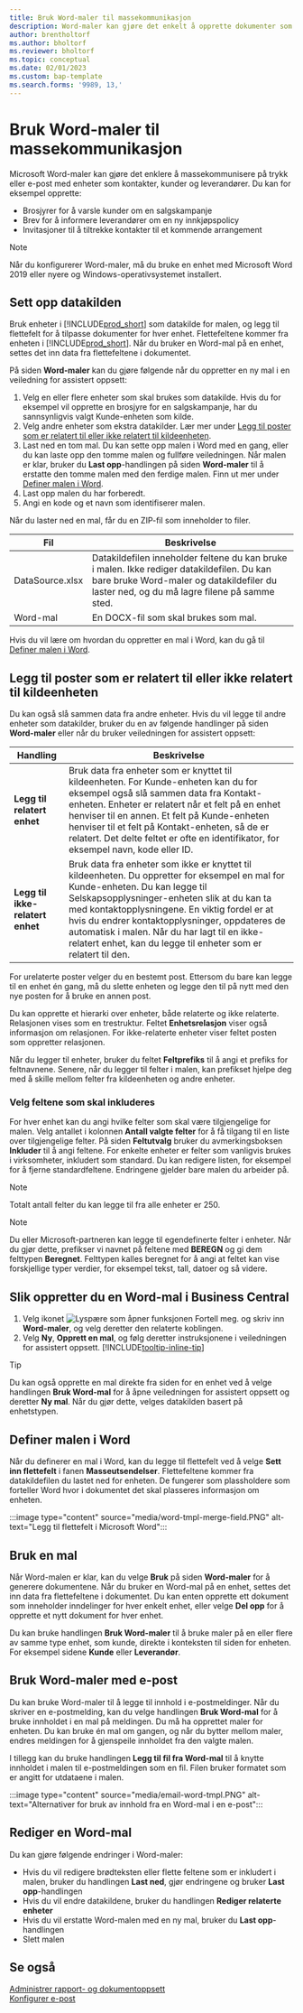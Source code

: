 ```yaml
---
title: Bruk Word-maler til massekommunikasjon
description: Word-maler kan gjøre det enkelt å opprette dokumenter som er tilpasset for bestemte enheter.
author: brentholtorf
ms.author: bholtorf
ms.reviewer: bholtorf
ms.topic: conceptual
ms.date: 02/01/2023
ms.custom: bap-template
ms.search.forms: '9989, 13,'
---
```


# <a name="use-word-templates-for-bulk-communication" />Bruk Word-maler til massekommunikasjon

Microsoft Word-maler kan gjøre det enklere å massekommunisere på trykk eller e-post med enheter som kontakter, kunder og leverandører. Du kan for eksempel opprette:

* Brosjyrer for å varsle kunder om en salgskampanje
* Brev for å informere leverandører om en ny innkjøpspolicy
* Invitasjoner til å tiltrekke kontakter til et kommende arrangement

> [!NOTE]
> Når du konfigurerer Word-maler, må du bruke en enhet med Microsoft Word 2019 eller nyere og Windows-operativsystemet installert.

## <a name="set-up-the-source-of-data" />Sett opp datakilden

Bruk enheter i [!INCLUDE[prod_short](includes/prod_short.md)] som datakilde for malen, og legg til flettefelt for å tilpasse dokumenter for hver enhet. Flettefeltene kommer fra enheten i [!INCLUDE[prod_short](includes/prod_short.md)]. Når du bruker en Word-mal på en enhet, settes det inn data fra flettefeltene i dokumentet.

På siden **Word-maler** kan du gjøre følgende når du oppretter en ny mal i en veiledning for assistert oppsett:

1. Velg en eller flere enheter som skal brukes som datakilde. Hvis du for eksempel vil opprette en brosjyre for en salgskampanje, har du sannsynligvis valgt Kunde-enheten som kilde.
2. Velg andre enheter som ekstra datakilder. Lær mer under [Legg til poster som er relatert til eller ikke relatert til kildeenheten](#add-entries-that-are-related-or-unrelated-to-the-source-entity).
3. Last ned en tom mal. Du kan sette opp malen i Word med en gang, eller du kan laste opp den tomme malen og fullføre veiledningen. Når malen er klar, bruker du **Last opp**-handlingen på siden **Word-maler** til å erstatte den tomme malen med den ferdige malen. Finn ut mer under [Definer malen i Word](#set-up-the-template-in-word).
4. Last opp malen du har forberedt.
5. Angi en kode og et navn som identifiserer malen.

Når du laster ned en mal, får du en ZIP-fil som inneholder to filer.

|Fil  |Beskrivelse  |
|---------|---------|
|DataSource.xlsx     | Datakildefilen inneholder feltene du kan bruke i malen. Ikke rediger datakildefilen. Du kan bare bruke Word-maler og datakildefiler du laster ned, og du må lagre filene på samme sted.     |
|Word-mal     | En DOCX-fil som skal brukes som mal.        |

Hvis du vil lære om hvordan du oppretter en mal i Word, kan du gå til [Definer malen i Word](#set-up-the-template-in-word).

## <a name="add-entries-that-are-related-or-unrelated-to-the-source-entity" />Legg til poster som er relatert til eller ikke relatert til kildeenheten

Du kan også slå sammen data fra andre enheter. Hvis du vil legge til andre enheter som datakilder, bruker du en av følgende handlinger på siden **Word-maler** eller når du bruker veiledningen for assistert oppsett:

|Handling  |Beskrivelse  |
|---------|---------|
|**Legg til relatert enhet**  | Bruk data fra enheter som er knyttet til kildeenheten. For Kunde-enheten kan du for eksempel også slå sammen data fra Kontakt-enheten. Enheter er relatert når et felt på en enhet henviser til en annen. Et felt på Kunde-enheten henviser til et felt på Kontakt-enheten, så de er relatert. Det delte feltet er ofte en identifikator, for eksempel navn, kode eller ID.        |
|**Legg til ikke-relatert enhet**| Bruk data fra enheter som ikke er knyttet til kildeenheten. Du oppretter for eksempel en mal for Kunde-enheten. Du kan legge til Selskapsopplysninger-enheten slik at du kan ta med kontaktopplysningene. En viktig fordel er at hvis du endrer kontaktopplysninger, oppdateres de automatisk i malen. Når du har lagt til en ikke-relatert enhet, kan du legge til enheter som er relatert til den.         |

For urelaterte poster velger du en bestemt post. Ettersom du bare kan legge til en enhet én gang, må du slette enheten og legge den til på nytt med den nye posten for å bruke en annen post.

Du kan opprette et hierarki over enheter, både relaterte og ikke relaterte. Relasjonen vises som en trestruktur. Feltet **Enhetsrelasjon** viser også informasjon om relasjonen. For ikke-relaterte enheter viser feltet posten som oppretter relasjonen.

Når du legger til enheter, bruker du feltet **Feltprefiks** til å angi et prefiks for feltnavnene. Senere, når du legger til felter i malen, kan prefikset hjelpe deg med å skille mellom felter fra kildeenheten og andre enheter.

### <a name="select-the-fields-to-include" />Velg feltene som skal inkluderes

For hver enhet kan du angi hvilke felter som skal være tilgjengelige for malen. Velg antallet i kolonnen **Antall valgte felter** for å få tilgang til en liste over tilgjengelige felter. På siden **Feltutvalg** bruker du avmerkingsboksen **Inkluder** til å angi feltene. For enkelte enheter er felter som vanligvis brukes i virksomheter, inkludert som standard. Du kan redigere listen, for eksempel for å fjerne standardfeltene. Endringene gjelder bare malen du arbeider på.

> [!NOTE]
> Totalt antall felter du kan legge til fra alle enheter er 250.

> [!NOTE]
> Du eller Microsoft-partneren kan legge til egendefinerte felter i enheter. Når du gjør dette, prefikser vi navnet på feltene med **BEREGN** og gi dem felttypen **Beregnet**. Felttypen kalles beregnet for å angi at feltet kan vise forskjellige typer verdier, for eksempel tekst, tall, datoer og så videre.

## <a name="to-create-a-word-template-in-business-central" />Slik oppretter du en Word-mal i Business Central

1. Velg ikonet ![Lyspære som åpner funksjonen Fortell meg.](media/ui-search/search_small.png "Fortell hva du vil gjøre") og skriv inn **Word-maler**, og velg deretter den relaterte koblingen.
2. Velg **Ny**, **Opprett en mal**, og følg deretter instruksjonene i veiledningen for assistert oppsett. [!INCLUDE[tooltip-inline-tip](includes/tooltip-inline-tip_md.md)]

> [!TIP]
> Du kan også opprette en mal direkte fra siden for en enhet ved å velge handlingen **Bruk Word-mal** for å åpne veiledningen for assistert oppsett og deretter **Ny mal**. Når du gjør dette, velges datakilden basert på enhetstypen.

## <a name="set-up-the-template-in-word" />Definer malen i Word

Når du definerer en mal i Word, kan du legge til flettefelt ved å velge **Sett inn flettefelt** i fanen **Masseutsendelser**. Flettefeltene kommer fra datakildefilen du lastet ned for enheten. De fungerer som plassholdere som forteller Word hvor i dokumentet det skal plasseres informasjon om enheten.

:::image type="content" source="media/word-tmpl-merge-field.PNG" alt-text="Legg til flettefelt i Microsoft Word":::

## <a name="apply-a-template" />Bruk en mal

Når Word-malen er klar, kan du velge **Bruk** på siden **Word-maler** for å generere dokumentene. Når du bruker en Word-mal på en enhet, settes det inn data fra flettefeltene i dokumentet. Du kan enten opprette ett dokument som inneholder inndelinger for hver enkelt enhet, eller velge **Del opp** for å opprette et nytt dokument for hver enhet.

Du kan bruke handlingen **Bruk Word-maler** til å bruke maler på en eller flere av samme type enhet, som kunde, direkte i konteksten til siden for enheten. For eksempel sidene **Kunde** eller **Leverandør**.

## <a name="use-word-templates-with-email" />Bruk Word-maler med e-post

Du kan bruke Word-maler til å legge til innhold i e-postmeldinger. Når du skriver en e-postmelding, kan du velge handlingen **Bruk Word-mal** for å bruke innholdet i en mal på meldingen. Du må ha opprettet maler for enheten. Du kan bruke én mal om gangen, og når du bytter mellom maler, endres meldingen for å gjenspeile innholdet fra den valgte malen.

I tillegg kan du bruke handlingen **Legg til fil fra Word-mal** til å knytte innholdet i malen til e-postmeldingen som en fil. Filen bruker formatet som er angitt for utdataene i malen.

:::image type="content" source="media/email-word-tmpl.PNG" alt-text="Alternativer for bruk av innhold fra en Word-mal i en e-post":::

## <a name="edit-a-word-template" />Rediger en Word-mal

Du kan gjøre følgende endringer i Word-maler:

* Hvis du vil redigere brødteksten eller flette feltene som er inkludert i malen, bruker du handlingen **Last ned**, gjør endringene og bruker **Last opp**-handlingen
* Hvis du vil endre datakildene, bruker du handlingen **Rediger relaterte enheter**
* Hvis du vil erstatte Word-malen med en ny mal, bruker du **Last opp**-handlingen
* Slett malen

## <a name="see-also" />Se også

[Administrer rapport- og dokumentoppsett](ui-manage-report-layouts.md)  
[Konfigurer e-post](admin-how-setup-email.md)  
